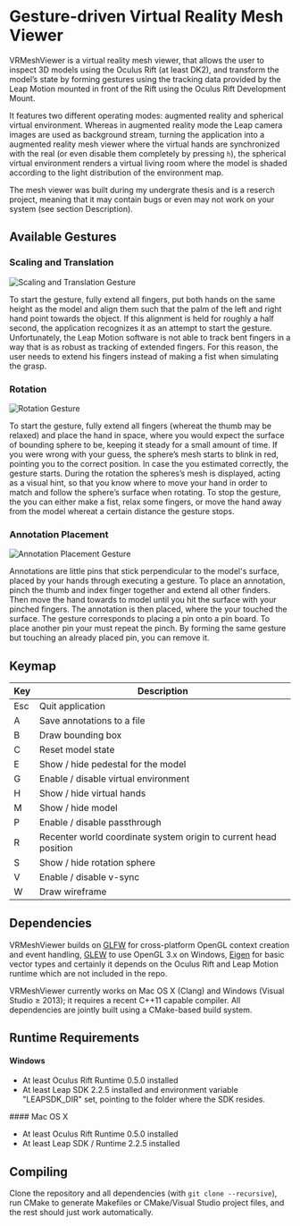 Gesture-driven Virtual Reality Mesh Viewer
==========================================

VRMeshViewer is a virtual reality mesh viewer, that allows the user to inspect 3D models using the Oculus Rift (at least DK2), 
and transform the model’s state by forming gestures using the tracking data provided by the Leap Motion mounted in front of the Rift 
using the Oculus Rift Development Mount. 

It features two different operating modes: augmented reality and spherical virtual environment. Whereas in augmented reality mode 
the Leap camera images are used as background stream, turning the application into a augmented reality mesh viewer where the virtual
hands are synchronized with the real (or even disable them completely by pressing `h`), the spherical virtual environment renders
a virtual living room where the model is shaded according to the light distribution of the environment map.

The mesh viewer was built during my undergrate thesis and is a reserch project, meaning that it may contain bugs or even may not work 
on your system (see section Description).

## Available Gestures

### Scaling and Translation

![Scaling and Translation Gesture](https://github.com/nicoprevitali/VRMeshViewer/raw/master/figures/gesture-scaling.png "Scaling and Translation Gesture")

To start the gesture, fully extend all fingers, put both hands on the same height as the model and align them such that the palm of the left and right hand point towards the object. 
If this alignment is held for roughly a half second, the application recognizes it as an attempt to start 
the gesture. Unfortunately, the Leap Motion software is not able to track 
bent fingers in a way that is as robust as tracking of extended fingers. For this reason, the user needs 
to extend his fingers instead of making a fist when simulating the grasp.

### Rotation

![Rotation Gesture](https://github.com/nicoprevitali/VRMeshViewer/raw/master/figures/gesture-rotation.png "Rotation Gesture")

To start the gesture, fully extend all fingers (whereat the thumb may be relaxed) and place the hand in space, where you would expect 
the surface of bounding sphere to be, keeping it steady for a small amount of time. If you were wrong with your guess, the sphere’s mesh 
starts to blink in red, pointing you to the correct position. In case the you estimated correctly, the gesture starts. 
During the rotation the spheres’s mesh is displayed, acting as a visual hint, so that you know where to move your hand in order to match and 
follow the sphere’s surface when rotating. To stop the gesture, the you can either make a fist, relax some fingers, or move the hand away from 
the model whereat a certain distance the gesture stops.

### Annotation Placement

![Annotation Placement Gesture](https://github.com/nicoprevitali/VRMeshViewer/raw/master/figures/gesture-annotation.png "Annotation Placement Gesture")

Annotations are little pins that stick perpendicular to the model's surface, placed by your hands through executing a gesture. 
To place an annotation, pinch the thumb and index finger together and extend all other finders. Then move the hand towards to model until you 
hit the surface with your pinched fingers. The annotation is then placed, where the your touched the surface. 
The gesture corresponds to placing a pin onto a pin board. To place another pin your must repeat the pinch. 
By forming the same gesture but touching an already placed pin, you can remove it.

## Keymap

| Key  |Description |
| ------------- | ------------- |
|Esc | Quit application|
|A | Save annotations to a file|
|B | Draw bounding box|
|C | Reset model state|
|E | Show / hide pedestal for the model|
|G | Enable / disable virtual environment|
|H | Show / hide virtual hands|
|M | Show / hide model|
|P | Enable / disable passthrough|
|R | Recenter world coordinate system origin to current head position|
|S | Show / hide rotation sphere|
|V | Enable / disable v-sync|
|W | Draw wireframe|

## Dependencies

VRMeshViewer builds on [GLFW](http://www.glfw.org/) for cross-platform OpenGL context creation and event handling, 
[GLEW](http://glew.sourceforge.net/) to use OpenGL 3.x on Windows, 
[Eigen](http://eigen.tuxfamily.org/index.php?title=Main_Page) for basic vector types and certainly it depends on the
Oculus Rift and Leap Motion runtime which are not included in the repo.

VRMeshViewer currently works on Mac OS X (Clang) and Windows
(Visual Studio ≥ 2013); it requires a recent C++11 capable compiler. All
dependencies are jointly built using a CMake-based build system.

## Runtime Requirements

#### Windows

* At least Oculus Rift Runtime 0.5.0 installed
* At least Leap SDK 2.2.5 installed  and environment variable "LEAPSDK_DIR" set, pointing to the folder where the SDK resides.

#### Mac OS X

* At least Oculus Rift Runtime 0.5.0 installed
* At least Leap SDK / Runtime 2.2.5 installed

## Compiling

Clone the repository and all dependencies (with `git clone --recursive`),
run CMake to generate Makefiles or CMake/Visual Studio project files, and
the rest should just work automatically.